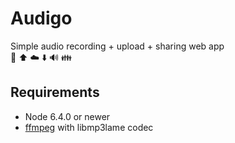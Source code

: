# Audigo

Simple audio recording + upload + sharing web app  
🎤 ⬆️ ☁️ ⬇️ 🔊 👪

## Requirements
* Node 6.4.0 or newer
* [ffmpeg](http://www.ffmpeg.org/) with libmp3lame codec